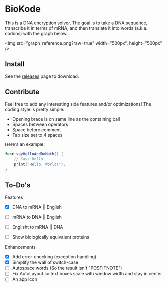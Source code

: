 # BioKode



This is a DNA encryption solver. The goal is to take a DNA sequence, transcribe it in terms of mRNA, and then translate it into words (a.k.a. codons) with the graph below.


<img src="graph_reference.png?raw=true" width="500px", height="500px" />

## Install

See the [releases](https://github.com/peterkos/BioKode/releases) page to download.

## Contribute

Feel free to add any interesting side features and/or optimizations! 
The coding style is pretty simple: 
- Opening brace is on same line as the containing call
- Spaces between operators
- Space before comment 
- Tab size set to 4 spaces

Here's an example:

````swift
func sayHelloAndDoMath() {
    // Says hello
    print("Hello, World!");
}

````

## To-Do's

Features
- [X] DNA to mRNA || English
- [ ] mRNA to DNA || English
- [ ] Englisht to mRNA || DNA
- [ ] Show biologically equivalent proteins


Enhancements
- [X] Add error-checking (exception handling)
- [X] Simplify the wall of switch-case 
- [ ] Autospace words (So the result isn't "POSTITNOTE")
- [ ] Fix AutoLayout so text boxes scale with window width and stay in center
- [ ] An app icon
